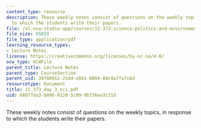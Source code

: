 ```yaml
---
content_type: resource
description: These weekly notes consist of questions on the weekly topics, in response
  to which the students write their papers.
file: /ol-ocw-studio-app/courses/11-373-science-politics-and-environmental-policy-fall-2004/68877da3b89601205c099b736ea3c21d_11_373_day_3_sci.pdf
file_size: 65031
file_type: application/pdf
learning_resource_types:
- Lecture Notes
license: https://creativecommons.org/licenses/by-nc-sa/4.0/
ocw_type: OCWFile
parent_title: Lecture Notes
parent_type: CourseSection
parent_uid: 39f88951-25dd-a561-6004-84c9a7fa7c6d
resourcetype: Document
title: 11_373_day_3_sci.pdf
uid: 68877da3-b896-0120-5c09-9b736ea3c21d
---
```

These weekly notes consist of questions on the weekly topics, in response to which the students write their papers.